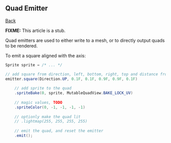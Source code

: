## Quad Emitter
[Back](quads.md)

**FIXME:** This article is a stub.

Quad emitters are used to either write to a mesh, or to directly output quads to be rendered.

To emit a square aligned with the axis:
```java
Sprite sprite = /* ... */

// add square from direction, left, bottom, right, top and distance from the block face
emitter.square(Direction.UP, 0.1F, 0.1F, 0.9F, 0.9F, 0.1F)
	
	// add sprite to the quad
	.spriteBake(0, sprite, MutableQuadView.BAKE_LOCK_UV)
	
	// magic values, TODO
	.spriteColor(0, -1, -1, -1, -1)
	
	// optionly make the quad lit
	// .lightmap(255, 255, 255, 255)
	
	// emit the quad, and reset the emitter
	.emit();

```
